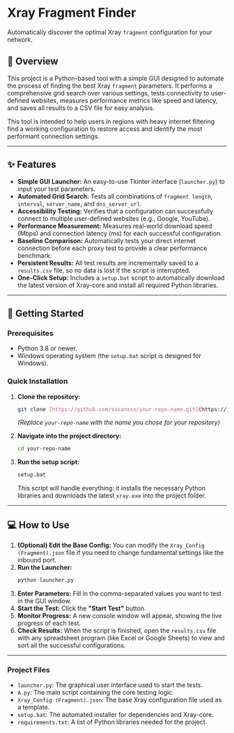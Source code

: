 # Xray Fragment Finder

Automatically discover the optimal Xray `fragment` configuration for your network.

## 📝 Overview

This project is a Python-based tool with a simple GUI designed to automate the process of finding the best Xray `fragment` parameters. It performs a comprehensive grid search over various settings, tests connectivity to user-defined websites, measures performance metrics like speed and latency, and saves all results to a CSV file for easy analysis.

This tool is intended to help users in regions with heavy internet filtering find a working configuration to restore access and identify the most performant connection settings.

---

## ✨ Features

* **Simple GUI Launcher:** An easy-to-use Tkinter interface (`launcher.py`) to input your test parameters.
* **Automated Grid Search:** Tests all combinations of `fragment length`, `interval`, `server_name`, and `dns_server_url`.
* **Accessibility Testing:** Verifies that a configuration can successfully connect to multiple user-defined websites (e.g., Google, YouTube).
* **Performance Measurement:** Measures real-world download speed (Mbps) and connection latency (ms) for each successful configuration.
* **Baseline Comparison:** Automatically tests your direct internet connection before each proxy test to provide a clear performance benchmark.
* **Persistent Results:** All test results are incrementally saved to a `results.csv` file, so no data is lost if the script is interrupted.
* **One-Click Setup:** Includes a `setup.bat` script to automatically download the latest version of Xray-core and install all required Python libraries.

---

## 🚀 Getting Started

### Prerequisites

* Python 3.8 or newer.
* Windows operating system (the `setup.bat` script is designed for Windows).

### Quick Installation

1.  **Clone the repository:**
    ```bash
    git clone [https://github.com/sasanxxx/your-repo-name.git](https://github.com/sasanxxx/your-repo-name.git)
    ```
    *(Replace `your-repo-name` with the name you chose for your repository)*

2.  **Navigate into the project directory:**
    ```bash
    cd your-repo-name
    ```

3.  **Run the setup script:**
    ```bash
    setup.bat
    ```
    This script will handle everything: it installs the necessary Python libraries and downloads the latest `xray.exe` into the project folder.

---

## 💻 How to Use

1.  **(Optional) Edit the Base Config:** You can modify the `Xray_Config (Fragment).json` file if you need to change fundamental settings like the inbound port.
2.  **Run the Launcher:**
    ```bash
    python launcher.py
    ```
3.  **Enter Parameters:** Fill in the comma-separated values you want to test in the GUI window.
4.  **Start the Test:** Click the **"Start Test"** button.
5.  **Monitor Progress:** A new console window will appear, showing the live progress of each test.
6.  **Check Results:** When the script is finished, open the `results.csv` file with any spreadsheet program (like Excel or Google Sheets) to view and sort all the successful configurations.

---

### Project Files

* `launcher.py`: The graphical user interface used to start the tests.
* `A.py`: The main script containing the core testing logic.
* `Xray_Config (Fragment).json`: The base Xray configuration file used as a template.
* `setup.bat`: The automated installer for dependencies and Xray-core.
* `requirements.txt`: A list of Python libraries needed for the project.